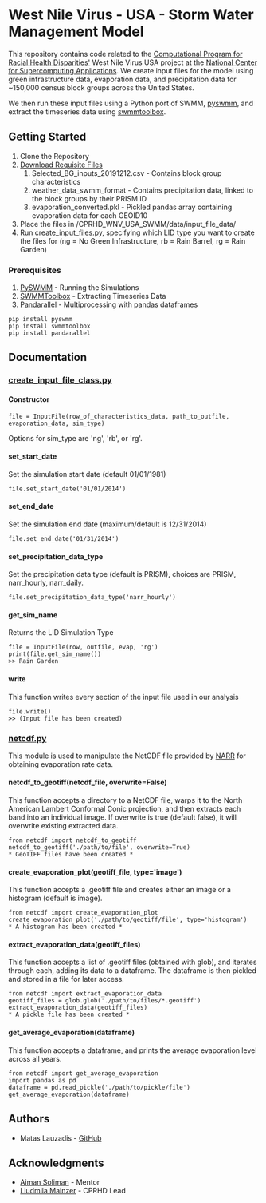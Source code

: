 # West Nile Virus - USA - Storm Water Management Model 

This repository contains code related to the [Computational Program for Racial Health Disparities'](https://wiki.ncsa.illinois.edu/display/CPRHD) 
West Nile Virus USA project at the [National Center for Supercomputing Applications](http://www.ncsa.illinois.edu/). We create input files for the model using green infrastructure data, evaporation data, and precipitation data for ~150,000 census block groups across the United States.

We then run these input files using a Python port of SWMM, [pyswmm](https://github.com/OpenWaterAnalytics/pyswmm), and extract the timeseries data using [swmmtoolbox](https://pypi.org/project/swmmtoolbox/).
 
## Getting Started

1) Clone the Repository
2) [Download Requisite Files](https://uofi.app.box.com/folder/97076496992)
    1) Selected_BG_inputs_20191212.csv - Contains block group characteristics
    2) weather_data_swmm_format - Contains precipitation data, linked to the block groups by their PRISM ID
    3) evaporation_converted.pkl - Pickled pandas array containing evaporation data for each GEOID10
3) Place the files in /CPRHD_WNV_USA_SWMM/data/input_file_data/
4) Run [create_input_files.py](https://github.com/ncsa/CPRHD_WNV_USA_SWMM/blob/master/python/create_input_files.py), specifying which LID type you want to create the files for (ng = No Green Infrastructure, rb = Rain Barrel, rg = Rain Garden)

    
### Prerequisites
1) [PySWMM](https://github.com/OpenWaterAnalytics/pyswmm) - Running the Simulations
2) [SWMMToolbox](https://pypi.org/project/swmmtoolbox/) - Extracting Timeseries Data
3) [Pandarallel](https://github.com/nalepae/pandarallel) - Multiprocessing with pandas dataframes
```
pip install pyswmm
pip install swmmtoolbox
pip install pandarallel
```

## Documentation
### [create_input_file_class.py](https://github.com/ncsa/CPRHD_WNV_USA_SWMM/blob/master/python/create_input_file_class.py)
#### Constructor

    file = InputFile(row_of_characteristics_data, path_to_outfile, evaporation_data, sim_type)
    
Options for sim_type are 'ng', 'rb', or 'rg'.

#### set_start_date
Set the simulation start date (default 01/01/1981)
    
    file.set_start_date('01/01/2014')
   
#### set_end_date
Set the simulation end date (maximum/default is 12/31/2014)

    file.set_end_date('01/31/2014')

#### set_precipitation_data_type
Set the precipitation data type (default is PRISM), choices are PRISM, narr_hourly, narr_daily.

    file.set_precipitation_data_type('narr_hourly')
    
#### get_sim_name
Returns the LID Simulation Type

    file = InputFile(row, outfile, evap, 'rg')
    print(file.get_sim_name())
    >> Rain Garden

#### write
This function writes every section of the input file used in our analysis

    file.write()
    >> (Input file has been created)

### [netcdf.py](https://github.com/ncsa/CPRHD_WNV_USA_SWMM/blob/master/python/netcdf.py)
This module is used to manipulate the NetCDF file provided by [NARR](https://www.esrl.noaa.gov/psd/data/gridded/data.narr.html) for obtaining evaporation rate data.
#### netcdf_to_geotiff(netcdf_file, overwrite=False)
This function accepts a directory to a NetCDF file, warps it to the North American Lambert Conformal Conic projection, and then extracts each band into an individual image. If overwrite is true (default false), it will overwrite existing extracted data.

    from netcdf import netcdf_to_geotiff
    netcdf_to_geotiff('./path/to/file', overwrite=True)
    * GeoTIFF files have been created * 
    
#### create_evaporation_plot(geotiff_file, type='image')
This function accepts a .geotiff file and creates either an image or a histogram (default is image).
    
    from netcdf import create_evaporation_plot
    create_evaporation_plot('./path/to/geotiff/file', type='histogram')
    * A histogram has been created * 

#### extract_evaporation_data(geotiff_files)
This function accepts a list of .geotiff files (obtained with glob), and iterates through each, adding its data to a dataframe. The dataframe is then pickled and stored in a file for later access.
    
    from netcdf import extract_evaporation_data
    geotiff_files = glob.glob('./path/to/files/*.geotiff')
    extract_evaporation_data(geotiff_files)
    * A pickle file has been created *
  
#### get_average_evaporation(dataframe)
This function accepts a dataframe, and prints the average evaporation level across all years.
    
    from netcdf import get_average_evaporation
    import pandas as pd
    dataframe = pd.read_pickle('./path/to/pickle/file')
    get_average_evaporation(dataframe)

## Authors

* Matas Lauzadis - [GitHub](https://github.com/mataslauzadis)

## Acknowledgments

* [Aiman Soliman](https://aimansoliman.com/) - Mentor
* [Liudmila Mainzer](https://ccbgm.illinois.edu/people/liudmila-sergeevna-mainzer/) - CPRHD Lead
